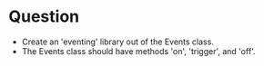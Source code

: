 # Question

- Create an 'eventing' library out of the Events class.
- The Events class should have methods 'on', 'trigger', and 'off'.
